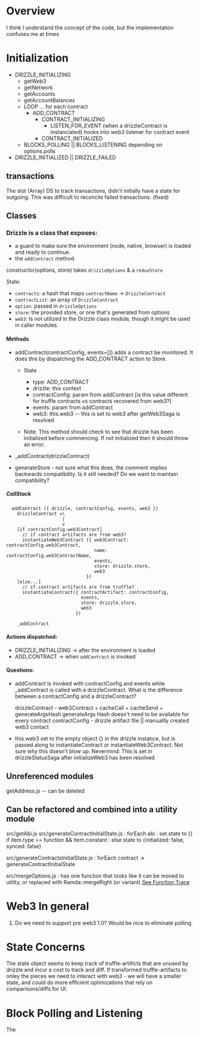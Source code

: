 # Overview

I _think_ I understand the concept of the code, but the implementation confuses
me at times

# Initialization

* DRIZZLE_INITIALIZING
    * getWeb3
    * getNetwork
    * getAccounts
    * getAccountBalances
    * LOOP ... for each contract
      * ADD_CONTRACT
        * CONTRACT_INITIALIZING
          * LISTEN_FOR_EVENT (when a drizzleContract is instanciated) hooks into
              web3 listener for contract event
        * CONTRACT_INITIALIZED
    *  BLOCKS_POLLING || BLOCKS_LISTENING depending on options.polls
* DRIZZLE_INITIALIZED || DRIZZLE_FAILED


## transactions

The slot (Array) DS to track transactions, didn't initially have a state for
outgoing. This was difficult to reconcile failed transactions. (fixed)


## Classes

### Drizzle is a class that exposes:
  * a guard to make sure the environment (node, native, browser) is
      loaded and ready to continue.
  * the `addContract` method.


constructor(options, store) takes `drizzleOptions` & a `reduxStore`

State:
  * `contracts`: a hash that maps `contractName` -> `DrizzleContract`
  * `contractList`: an array of `DrizzleContract`
  * `option`: passed in `drizzleOptions`
  * `store`: the provided store, or one that's generated from options
  * `web3`:  Is not utilized in the Drizzle class module, though it might be
           used in caller modules.

#### Methods

  * addContract(contractConfig, events=[]) adds a contract be monitored. It does
      this by dispatching the ADD_CONTRACT action to Store.
      * State
        * type: ADD_CONTRACT
        * drizzle: this context
        * contractConfig: param from addContract  [is this value different for
            truffle contracts vs contracts recovered from web3?]
        * events: param from addContract
        * web3: this.web3 -- this is set to web3 after getWeb3Saga is resolved

      * Note. This method should check to see that drizzle has been initialized
              before commencing. If not initialized then it should throw an
              error.

  * _addContract(drizzleContract)
  * generateStore - not sure what this does, the comment implies backwards
      compatibility. Is it still needed? Do we want to maintain compatibility?


##### CallStack
```
  addContract ({ drizzle, contractConfig, events, web3 })
    drizzleContract =\
                     |
                     v
    [if contractConfig.web3Contract]
      // if contract artifacts are from web3?
      instantiateWeb3Contract ({ web3Contract: contractConfig.web3Contract,
                                 name: contractConfig.web3ContractName,
                                 events,
                                 store: drizzle.store,
                                 web3
                              })
    [else...]
      // if contract artifacts are from truffle?
      instantiateContract({ contractArtifact: contractConfig,
                            events,
                            store: drizzle.store,
                            web3
                          })

    _addContract
```



#### Actions dispatched:
  * DRIZZLE_INITIALIZING -> after the environment is loaded
  * ADD_CONTRACT -> when `addContract` is invoked


#### Questions:

  * addContract is invoked with contractConfig and events while _addContract is
    called with a drizzleContract. What is the difference between a
    contractConfig and a drizzleContract?

    drizzleContract - web3Contract + cacheCall + cacheSend + generateArgsHash
    generateArgs Hash doesn't need to be available for every contract
    contractConfig - drizzle artifact file || manuallly created web3 contact

  * this.web3 set to the empty object {} in the drizzle instance, but is passed
      along to instantiateContract or instantiateWeb3Contract. Not sure why this
      doesn't blow up.
      Nevermind: This is set in drizzleStatusSaga after initializeWeb3 has been
      resolved.


## Unreferenced modules
getAddress.js -- can be deleted


## Can be refactored and combined into a utility module

src/getAbi.js
src/generateContractInitialState.js
  : forEach abi
  : set state to {} if item.type == function && item.constant
  : else state to {initialized: false, synced: false}

src/generateContractsInitialState.js
  : forEach contract -> generateContractInitialState

src/mergeOptions.js
  : has one function that looks like it can be moved to utility, or replaced with
    Ramda::mergeRight (or variant) [See Function Trace](./mergeOptions.md)


# Web3 In general

1. Do we need to support pre web3 1.0? Would be nice to eliminate polling.


# State Concerns

The state object seems to keep track of truffle-artificts that are unused by
drizzle and incur a cost to track and diff. If transformed truffle-artifacts to
onley the pieces we need to interact with web3 - we will have a smaller state,
and could do more efficient optimizations that rely on comparisons/diffs for UI.


# Block Polling and Listening
The
